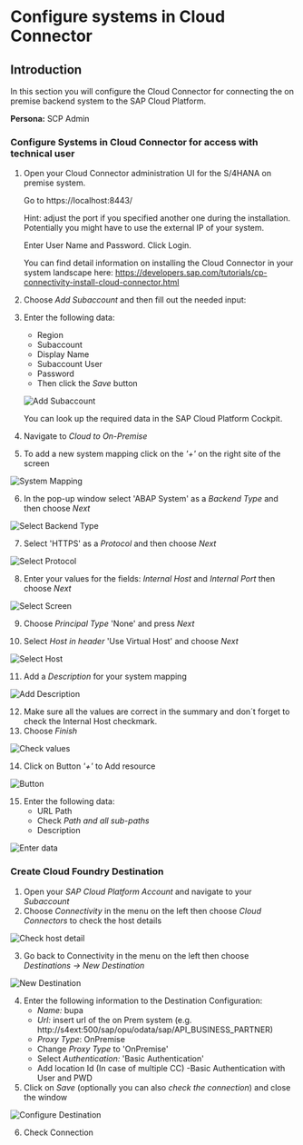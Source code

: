 # Configure systems in Cloud Connector 

## Introduction

In this section you will configure the Cloud Connector for connecting the on premise backend system to the SAP Cloud Platform. 

**Persona:** SCP Admin


### Configure Systems in Cloud Connector for access with technical user

1.	Open your Cloud Connector administration UI for the S/4HANA on premise system.

    Go to https://localhost:8443/   
    
    Hint: adjust the port if you specified another one during the installation. Potentially you might have to use the external IP of your system. 

    Enter User Name and Password.
    Click Login.

    You can find detail information on installing the Cloud Connector in your system landscape here: 
    https://developers.sap.com/tutorials/cp-connectivity-install-cloud-connector.html


2.	Choose *Add Subaccount* and then fill out the needed input:
3.	Enter the following data:
    - Region
    - Subaccount
    - Display Name
    - Subaccount User
    - Password
    - Then click the *Save* button
    
    ![Add Subaccount](./images/cloud-connector-1.png)
    
    You can look up the required data in the SAP Cloud Platform Cockpit.
    
4.	Navigate to *Cloud to On-Premise* 
5.	To add a new system mapping click on the *'+'* on the right site of the screen

 ![System Mapping](./images/cloud-connector-2.png)
 
6.	In the pop-up window select 'ABAP System' as a *Backend Type* and then choose *Next*

 ![Select Backend Type](./images/cloud-connector-3.png)
 
7.	Select 'HTTPS' as a *Protocol* and then choose *Next*

![Select Protocol](./images/cloud-connector-4.png)

8.	Enter your values for the fields: *Internal Host* and *Internal Port* then choose *Next*

![Select Screen](./images/cloud-connector-5.png)

9.	Choose *Principal Type* 'None' and press *Next*

10.	Select *Host in header* 'Use Virtual Host' and choose *Next*

![Select Host](./images/cloud-connector-6.png)

11.	Add a *Description* for your system mapping

![Add Description](./images/cloud-connector-7.png)

12.	Make sure all the values are correct in the summary and don´t forget to check the Internal Host checkmark.
13.	Choose *Finish*

![Check values](./images/cloud-connector-8.png)

14.	Click on Button *'+'* to Add resource

 ![Button](./images/cloud-connector-9.png)
 
15.	Enter the following data:
    - URL Path
    - Check *Path and all sub-paths*
    - Description
    
![Enter data](./images/cloud-connector-10.png)

### Create Cloud Foundry Destination

1.	Open your *SAP Cloud Platform Account* and navigate to your *Subaccount*
2.	Choose *Connectivity* in the menu on the left then choose *Cloud Connectors* to check the host details

![Check host detail](./images/cloud-connector-11.png)

3.	Go back to Connectivity in the menu on the left then choose *Destinations -> New Destination*

![New Destination](./images/cloud-connector-12.png)

4.	Enter the following information to the Destination Configuration:
    - *Name:* bupa
    - *Url:* insert url of the on Prem system (e.g. http://s4ext:500/sap/opu/odata/sap/API_BUSINESS_PARTNER)
    - *Proxy Type*: OnPremise
    - Change *Proxy Type* to 'OnPremise'
    - Select *Authentication:* 'Basic Authentication'
    - Add location Id (In case of multiple CC)
    -Basic Authentication with User and PWD
5.	Click on *Save* (optionally you can also *check the connection*) and close the window

![Configure Destination](./images/cloud-connector-13.png)

6.	Check Connection
